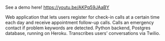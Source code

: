 See a demo here!
https://youtu.be/AKPq59JAaBY

Web application that lets users register for check-in calls at a certain time each day and receive appointment follow-up calls. Calls an emergency contact if problem keywords are detected. Python backend, Postgres database, running on Heroku. Transcribes users’ conversations via Twilio.
